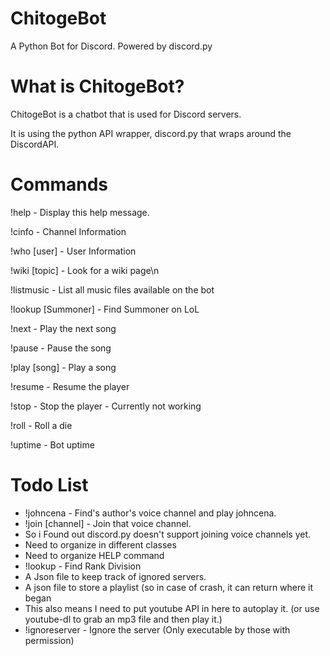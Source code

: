 # ChitogeBot
A Python Bot for Discord. Powered by discord.py

# What is ChitogeBot?
ChitogeBot is a chatbot that is used for Discord servers.

It is using the python API wrapper, discord.py that wraps around the DiscordAPI.

# Commands
!help - Display this help message.

!cinfo - Channel Information

!who [user] - User Information

!wiki [topic] - Look for a wiki page\n

!listmusic - List all music files available on the bot

!lookup [Summoner] - Find Summoner on LoL

!next - Play the next song

!pause - Pause the song

!play [song] - Play a song

!resume - Resume the player

!stop - Stop the player - Currently not working

!roll - Roll a die

!uptime - Bot uptime

# Todo List
- !johncena - Find's author's voice channel and play johncena.
- !join [channel] - Join that voice channel.
- So i Found out discord.py doesn't support joining voice channels yet.
- Need to organize in different classes
- Need to organize HELP command
- !lookup - Find Rank Division
- A Json file to keep track of ignored servers.
- A json file to store a playlist (so in case of crash, it can return where it began
- This also means I need to put youtube API in here to autoplay it. (or use youtube-dl to grab an mp3 file and then play it.)
- !ignoreserver - Ignore the server (Only executable by those with permission)
